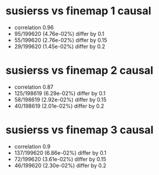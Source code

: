 # susierss vs finemap  1 causal

- correlation 0.96
- 95/199620 (4.76e-02%) differ by 0.1
- 55/199620 (2.76e-02%) differ by 0.15
- 29/199620 (1.45e-02%) differ by 0.2


# susierss vs finemap  2 causal

- correlation 0.87
- 125/198619 (6.29e-02%) differ by 0.1
- 58/198619 (2.92e-02%) differ by 0.15
- 40/198619 (2.01e-02%) differ by 0.2


# susierss vs finemap  3 causal

- correlation 0.9
- 137/199620 (6.86e-02%) differ by 0.1
- 72/199620 (3.61e-02%) differ by 0.15
- 46/199620 (2.30e-02%) differ by 0.2


